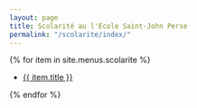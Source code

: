```yaml
---
layout: page
title: Scolarité au l'Ecole Saint-John Perse
permalink: "/scolarite/index/"
---
```


{% for item in site.menus.scolarite %}
  <ul>
    <li><a href="{{ item.url }}" {% if item.url contains 'http' -%}target="_blank"{% endif %} title="{{ item.title }}">{{ item.title }}</a></li>
  </ul>
{% endfor %}
